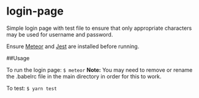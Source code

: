 # login-page

Simple login page with test file to ensure that only appropriate characters may be used for username and password.

Ensure [Meteor](https://www.meteor.com/install) and [Jest](https://facebook.github.io/jest/docs/en/getting-started.html) are installed before running.

##Usage

To run the login page:
`$ meteor`
**Note:** You may need to remove or rename the .babelrc file in the main directory in order for this to work.

To test:
`$ yarn test`
